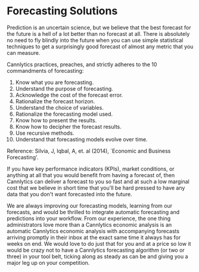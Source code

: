 # Forecasting Solutions

Prediction is an uncertain science, but we believe that the best forecast for the future is a hell of a lot better than no forecast at all. There is absolutely no need to fly blindly into the future when you can use simple statistical techniques to get a surprisingly good forecast of almost any metric that you can measure.

Cannlytics practices, preaches, and strictly adheres to the 10 commandments of forecasting:

1. Know what you are forecasting.
2. Understand the purpose of forecasting.
3. Acknowledge the cost of the forecast error.
4. Rationalize the forecast horizon.
5. Understand the choice of variables.
6. Rationalize the forecasting model used.
7. Know how to present the results.
8. Know how to decipher the forecast results.
9. Use recursive methods.
10. Understand that forecasting models evolve over time.

Reference: Silvia, J, Iqbal, A, et. al (2014), `Economic and Business Forecasting'.

If you have key performance indicators (KPIs), market conditions, or anything at all that you would benefit from having a forecast of, then Cannlytics can deliver a forecast to you so fast and at such a low marginal cost that we believe in short time that you'll be hard pressed to have any data that you don't want forecasted into the future.

We are always improving our forecasting models, learning from our forecasts, and would be thrilled to integrate automatic forecasting and predictions into your workflow. From our experience, the one thing administrators love more than a Cannlytics economic analysis is an automatic Cannlytics economic analysis with accompanying forecasts arriving promptly in their inbox at the exact same time it always has for weeks on end. We would love to do just that for you and at a price so low it would be crazy not to have a Cannlytics forecasting algorithm (or two or three) in your tool belt, ticking along as steady as can be and giving you a major leg up on your competition.
